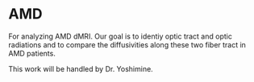 # AMD

For analyzing AMD dMRI.
Our goal is to identiy optic tract and optic radiations and to compare the diffusivities along these two fiber tract in AMD patients.

This work will be handled by Dr. Yoshimine.
